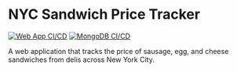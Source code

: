 # NYC Sandwich Price Tracker

[![Web App CI/CD](https://github.com/user/repo/actions/workflows/web-app.yml/badge.svg)](https://github.com/user/repo/actions/workflows/web-app.yml)
[![MongoDB CI/CD](https://github.com/user/repo/actions/workflows/mongodb.yml/badge.svg)](https://github.com/user/repo/actions/workflows/mongodb.yml)

A web application that tracks the price of sausage, egg, and cheese sandwiches from delis across New York City.

